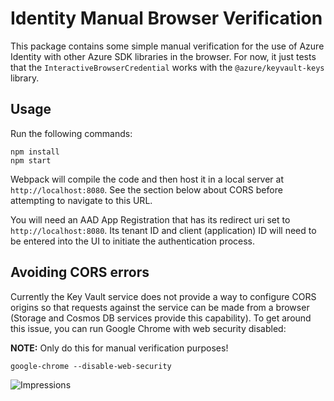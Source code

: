 # Identity Manual Browser Verification

This package contains some simple manual verification for the use of Azure
Identity with other Azure SDK libraries in the browser.  For now, it just tests
that the `InteractiveBrowserCredential` works with the `@azure/keyvault-keys`
library.

## Usage

Run the following commands:

```
npm install
npm start
```

Webpack will compile the code and then host it in a local server at
`http://localhost:8080`.  See the section below about CORS before attempting to
navigate to this URL.

You will need an AAD App Registration that has its redirect uri set to
`http://localhost:8080`.  Its tenant ID and client (application) ID will need to
be entered into the UI to initiate the authentication process.

## Avoiding CORS errors

Currently the Key Vault service does not provide a way to configure CORS origins
so that requests against the service can be made from a browser (Storage and
Cosmos DB services provide this capability).  To get around this issue, you can
run Google Chrome with web security disabled:

**NOTE:** Only do this for manual verification purposes!

```
google-chrome --disable-web-security
```


![Impressions](https://azure-sdk-impressions.azurewebsites.net/api/impressions/azure-sdk-for-js%2Fsdk%2Fidentity%2Fidentity%2Ftest%2Fmanual%2FREADME.png)
